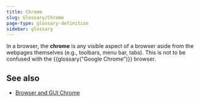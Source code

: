```yaml
---
title: Chrome
slug: Glossary/Chrome
page-type: glossary-definition
sidebar: glossary
---
```


In a browser, the **chrome** is any visible aspect of a browser aside from the webpages themselves (e.g., toolbars, menu bar, tabs). This is not to be confused with the {{glossary("Google Chrome")}} browser.

## See also

- [Browser and GUI Chrome](https://www.nngroup.com/articles/browser-and-gui-chrome/)
